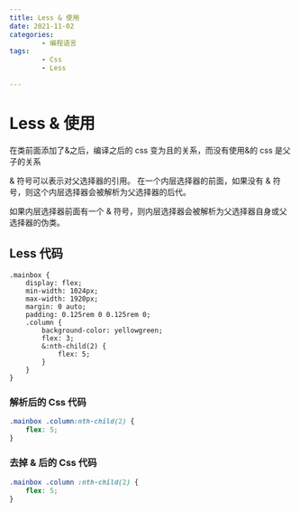```yaml
---
title: Less & 使用
date: 2021-11-02
categories:
        - 编程语言
tags:
        - Css
        - Less

---
```


# Less & 使用

在类前面添加了&之后，编译之后的 css 变为且的关系，而没有使用&的 css 是父子的关系

& 符号可以表示对父选择器的引用。
在一个内层选择器的前面，如果没有 & 符号，则这个内层选择器会被解析为父选择器的后代。

如果内层选择器前面有一个 & 符号，则内层选择器会被解析为父选择器自身或父选择器的伪类。

## Less 代码

```less
.mainbox {
	display: flex;
	min-width: 1024px;
	max-width: 1920px;
	margin: 0 auto;
	padding: 0.125rem 0 0.125rem 0;
	.column {
		background-color: yellowgreen;
		flex: 3;
		&:nth-child(2) {
			flex: 5;
		}
	}
}
```

### 解析后的 Css 代码

```css
.mainbox .column:nth-child(2) {
	flex: 5;
}
```

### 去掉 & 后的 Css 代码

```css
.mainbox .column :nth-child(2) {
	flex: 5;
}
```
